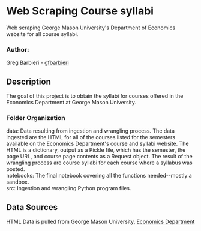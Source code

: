 # Web Scraping Course syllabi
Web scraping George Mason University's Department of Economics website for all course syllabi.

### Author:
Greg Barbieri - [gfbarbieri](https://github.com/gfbarbieri)

## Description
The goal of this project is to obtain the syllabi for courses offered in the Economics Department at George Mason University.

### Folder Organization
data: Data resulting from ingestion and wrangling process. The data ingested are the HTML for all of the courses listed for the semesters available on the Economics Department's course and syllabi website. The HTML is a dictionary, output as a Pickle file, which has the semester, the page URL, and course page contents as a Request object. The result of the wrangling process are course syllabi for each course where a syllabus was posted.  
notebooks: The final notebook covering all the functions needed--mostly a sandbox.  
src: Ingestion and wrangling Python program files.

## Data Sources
HTML Data is pulled from George Mason University, [Economics Department](https://economics.gmu.edu)
